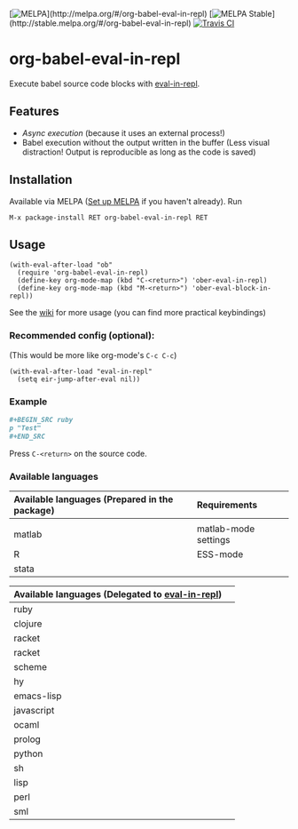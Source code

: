 [![MELPA](http://melpa.org/packages/org-babel-eval-in-repl-badge.svg?)](http://melpa.org/#/org-babel-eval-in-repl) [![MELPA Stable](http://stable.melpa.org/packages/org-babel-eval-in-repl-badge.svg?)](http://stable.melpa.org/#/org-babel-eval-in-repl) [![Travis CI](https://travis-ci.org/diadochos/org-babel-eval-in-repl.svg)](https://travis-ci.org/diadochos/org-babel-eval-in-repl)
# org-babel-eval-in-repl
Execute babel source code blocks with [eval-in-repl](https://github.com/kaz-yos/eval-in-repl).

## Features
- *Async execution* (because it uses an external process!)
- Babel execution without the output written in the buffer (Less visual distraction! Output is reproducible as long as the code is saved)

## Installation
Available via MELPA ([Set up MELPA](https://github.com/melpa/melpa) if you haven't already). Run
```
M-x package-install RET org-babel-eval-in-repl RET
```

## Usage
``` emacs-lisp
(with-eval-after-load "ob"
  (require 'org-babel-eval-in-repl)
  (define-key org-mode-map (kbd "C-<return>") 'ober-eval-in-repl)
  (define-key org-mode-map (kbd "M-<return>") 'ober-eval-block-in-repl))
```

See the [wiki](https://github.com/diadochos/org-babel-eval-in-repl/wiki) for more usage (you can find more practical keybindings)

### Recommended config (optional):
(This would be more like org-mode's `C-c C-c`)
``` emacs-lisp
(with-eval-after-load "eval-in-repl"
  (setq eir-jump-after-eval nil))
```

### Example

``` org
#+BEGIN_SRC ruby
p "Test"
#+END_SRC
```
Press `C-<return>` on the source code.

### Available languages
| Available languages (Prepared in the package) | Requirements             |
| :-----------------------------------------    | :----------------------- |
|                                               |                          |
| matlab                                        | matlab-mode settings     |
| R                                             | ESS-mode                 |
| stata                                         |                          |

| Available languages (Delegated to [eval-in-repl](https://github.com/kaz-yos/eval-in-repl)) |                          |
| :-----------------------------------------                                                 | :----------------------- |
| ruby                                                                                       |                          |
| clojure                                                                                    |                          |
| racket                                                                                     |                          |
| racket                                                                                     |                          |
| scheme                                                                                     |                          |
| hy                                                                                         |                          |
| emacs-lisp                                                                                 |                          |
| javascript                                                                                 |                          |
| ocaml                                                                                      |                          |
| prolog                                                                                     |                          |
| python                                                                                     |                          |
| sh                                                                                         |                          |
| lisp                                                                                       |                          |
| perl                                                                                       |                          |
| sml                                                                                        |                          |
